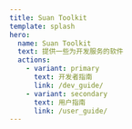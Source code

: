 ```yaml
---
title: Suan Toolkit
template: splash
hero:
  name: Suan Toolkit
  text: 提供一些为开发服务的软件
  actions:
    - variant: primary
      text: 开发者指南
      link: /dev_guide/
    - variant: secondary
      text: 用户指南
      link: /user_guide/
---
```



